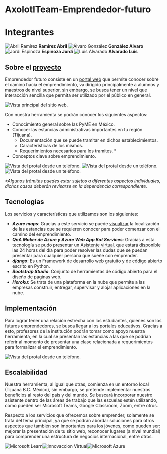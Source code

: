 # AxolotlTeam-Emprendedor-futuro  
# Integrantes
![Abril Ramirez](./README/pictures/Axolotl-0-M.png "Abril Ramirez")  __Ramirez Abril__
![Álvaro González](./README/pictures/Axolotl-1-M.png "Álvaro González") __González Alvaro__
![Jordi Espinoza](./README/pictures/Axolotl-1-M.png "Jordi Espinoza") __Espinoza Jordi__
![Luis Alvarado](./README/pictures/Axolotl-1-M.png "Luis Alvarado") __Alvarado Luis__

## **Sobre el [proyecto](https://github.com/users/Alvaroggm123/projects/4 "Tablero Kanban del proyecto.")**
Emprendedor futuro consiste en un [portal web](http://education.axolotlteam.com "Education AxolotlTeam") que permite conocer sobre el camino hacia el emprendimiento, va dirigido principalmente a alumnos y maestros de nivel superior, sin embargo, se busca tener un nivel que interacción sencilla que permita ser utilizado por el público en general.

![Vista principal del sitio web.](./README/pictures/pcview-4.png "Vista principal del sitio web desde el ordenador.")

Con nuestra herramienta se podrán conocer los siguientes aspectos:
* Conocimiento general sobre las PyME en México.
* Conocer las estancias administrativas importantes en tu región (Tijuana).
  * Documentación que se puede tramitar en dichos establecimientos.
  * Características de los mismos.
  * Requerimientos necesarios para los tramites. *
* Conceptos clave sobre emprendimiento.


![Vista del protal desde un teléfono.](./README/pictures/phoneview-0.jpg "Página principal desde un teléfono.")
![Vista del protal desde un teléfono.](./README/pictures/phoneview-1.jpg "Visualización del servicio de mapa desde el teléfono.")
![Vista del protal desde un teléfono.](./README/pictures/phoneview-3.jpg "Ejemplo de vista en mapa desde teléfono.")

_*Algunos trámites puedes estar sujetos a diferentes aspectos individuales, dichos casos deberán revisarse en la dependencia correspondiente._

## **Tecnologías**
Los servicios y características que utilizamos son los siguientes:
* _**Azure maps**_: Gracias a este servicio se puede [visualizar](http://education.axolotlteam.com/maps/ "VISUALIZACIÓN DE LUGARES IMPORTANTES PARA COMENZAR A EMPRENDER
") la localización de las estancias que se requieren conocer para poder comenzar con el camino del emprendimiento.
* _**QnA Maker de Azure y Azure Web App Bot Services**_: Gracias a esta tecnología se pudo presentar un [Asistente virtual.](http://education.axolotlteam.com/#asistente "Guiaré tu camino hacia el emprendimiento") que estará disponible las 24 horas del día para poder resolver las dudas que se puedan presentar para cualquier persona que sueñe con emprender.
* _**django**_: Es un Framework de desarrollo web gratuito y de código abierto escrito en Python.
* _**Bootstrap Studio**_:  Conjunto de herramientas de código abierto para el diseño de páginas web.
* _**Heroku**_: Se trata de una plataforma en la nube que permite a las empresas construir, entregar, supervisar y alojar aplicaciones en la nube.

## **Implementación**
Para lograr tener una relación estrecha con los estudiantes, quienes son los futuros emprendedores, se busca llegar a los portales educativos. Gracias a esto, profesores de la institución podrán tomar como apoyo nuestra herramienta, en la cual se presentan las estancias a las que se podrían referir al momento de presentar una clase relacionada a requerimientos para formalizar el emprendimiento.

![Vista del protal desde un teléfono.](./README/pictures/pcview-0.png "Ejemplo de interacción con Asistente virtual.")

## **Escalabilidad**
Nuestra herramienta, al igual que otras, comienza en un entorno local (Tijuana B.C. México), sin embargo, se pretende implementar nuestros beneficios al resto del país y del mundo. Se buscará incorporar nuestro asistente dentro de las áreas de trabajo que las escuelas estén utilizando, como pueden ser Microsoft Teams, Google Classroom, Zoom, entre otros.

Respecto a los servicios que ofrecemos sobre emprender, solamente se trata del tema principal, ya que se podrán abordar soluciones para otros aspectos que también son importantes para los jóvenes, como pueden ser: mejorar la presentación de tu sitio web, reconocer lugares (a nivel mundial) para comprender una estructura de negocios internacional, entre otros.


![Microsoft Learn](./README/pictures/Microsoft-Learn.jpg "Microsoft Learn")![Innovaccion Virtual](./README/pictures/innovacion-virtual.png "Innovaccion Virtual.")![Microsoft Azure](./README/pictures/Microsoft-Azure.png "Microsoft Azure")